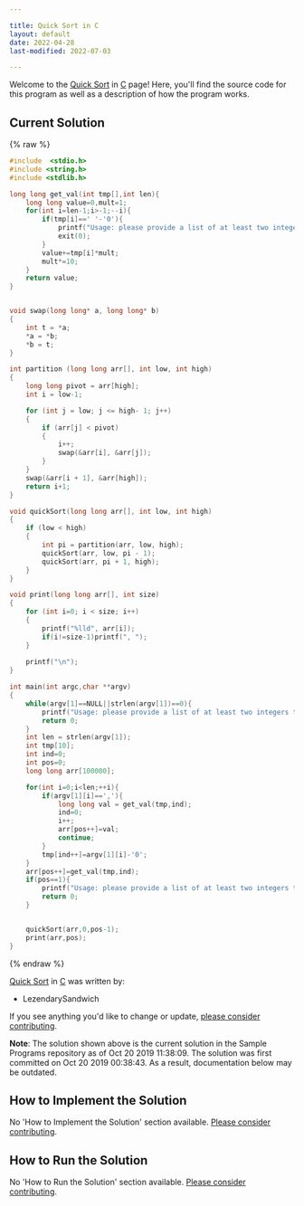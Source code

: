 ```yaml
---

title: Quick Sort in C
layout: default
date: 2022-04-28
last-modified: 2022-07-03

---
```


Welcome to the [Quick Sort](https://sampleprograms.io/projects/quick-sort) in [C](https://sampleprograms.io/languages/c) page! Here, you'll find the source code for this program as well as a description of how the program works.

## Current Solution

{% raw %}

```c
#include  <stdio.h>
#include <string.h>
#include <stdlib.h>

long long get_val(int tmp[],int len){
    long long value=0,mult=1;
    for(int i=len-1;i>-1;--i){
        if(tmp[i]==' '-'0'){
            printf("Usage: please provide a list of at least two integers to sort in the format \"1, 2, 3, 4, 5\"\n");
            exit(0);
        }
        value+=tmp[i]*mult;
        mult*=10;
    }
    return value;
}


void swap(long long* a, long long* b) 
{ 
    int t = *a; 
    *a = *b; 
    *b = t; 
} 

int partition (long long arr[], int low, int high) 
{ 
    long long pivot = arr[high];    
    int i = low-1;

    for (int j = low; j <= high- 1; j++) 
    { 
        if (arr[j] < pivot) 
        { 
            i++;
            swap(&arr[i], &arr[j]); 
        } 
    } 
    swap(&arr[i + 1], &arr[high]); 
    return i+1; 
} 

void quickSort(long long arr[], int low, int high) 
{ 
    if (low < high) 
    { 
        int pi = partition(arr, low, high); 
        quickSort(arr, low, pi - 1); 
        quickSort(arr, pi + 1, high); 
    } 
} 

void print(long long arr[], int size) 
{ 
    for (int i=0; i < size; i++) 
    {
        printf("%lld", arr[i]); 
        if(i!=size-1)printf(", ");
    }
        
    printf("\n"); 
} 

int main(int argc,char **argv)
{
    while(argv[1]==NULL||strlen(argv[1])==0){
        printf("Usage: please provide a list of at least two integers to sort in the format \"1, 2, 3, 4, 5\"\n");
        return 0;
    }
    int len = strlen(argv[1]);
    int tmp[10];
    int ind=0;
    int pos=0;
    long long arr[100000];

    for(int i=0;i<len;++i){
        if(argv[1][i]==','){
            long long val = get_val(tmp,ind);
            ind=0;
            i++;
            arr[pos++]=val;
            continue;
        }
        tmp[ind++]=argv[1][i]-'0';
    }
    arr[pos++]=get_val(tmp,ind);
    if(pos==1){
        printf("Usage: please provide a list of at least two integers to sort in the format \"1, 2, 3, 4, 5\"\n");
        return 0;
    }


    quickSort(arr,0,pos-1);
    print(arr,pos);
}
```

{% endraw %}

[Quick Sort](https://sampleprograms.io/projects/quick-sort) in [C](https://sampleprograms.io/languages/c) was written by:

- LezendarySandwich

If you see anything you'd like to change or update, [please consider contributing](https://github.com/TheRenegadeCoder/sample-programs).

**Note**: The solution shown above is the current solution in the Sample Programs repository as of Oct 20 2019 11:38:09. The solution was first committed on Oct 20 2019 00:38:43. As a result, documentation below may be outdated.

## How to Implement the Solution

No 'How to Implement the Solution' section available. [Please consider contributing](https://github.com/TheRenegadeCoder/sample-programs-website).

## How to Run the Solution

No 'How to Run the Solution' section available. [Please consider contributing](https://github.com/TheRenegadeCoder/sample-programs-website).